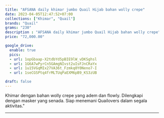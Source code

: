 ```yaml
---
title: "AFSANA daily khimar jumbo Quail Hijab bahan wolly crepe"
date: 2023-04-05T12:47:52+07:00
collections: ["Khimar", "Quail"]
brands: "Quail"
grams: "230"
description : "AFSANA daily khimar jumbo Quail Hijab bahan wolly crepe"
price: "72,000.00"

google_drive:
  enable: true
  pics:
  - url: 1opGbaap-X2tdbYd5pBIE9lW_vDKSghsl
  - url: 1G6A7wPyrCn5GAmgNIvst2uIsFJnCRaYx
  - url: 1u15VGqMIx27VA36t_Fzmkq0Y0Neno7-I
  - url: 1seCGSPtq4frMLTUqPaEXM6pB9_KS3zUB

draft: false
---
```


Khimar dengan bahan wolly crepe yang adem dan flowly. Dilengkapi dengan masker yang senada. Siap menemani Quailovers dalam segala aktivitas."

-----------    
 
